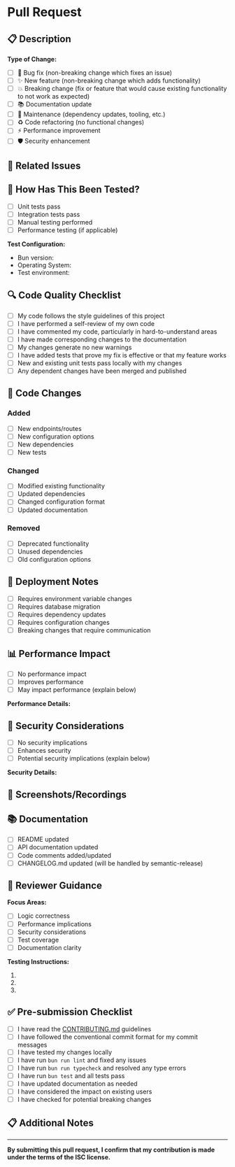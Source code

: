 # Pull Request

## 📋 Description

<!-- Provide a brief description of the changes in this PR -->

**Type of Change:**

- [ ] 🐛 Bug fix (non-breaking change which fixes an issue)
- [ ] ✨ New feature (non-breaking change which adds functionality)
- [ ] 💥 Breaking change (fix or feature that would cause existing functionality to not work as expected)
- [ ] 📚 Documentation update
- [ ] 🔧 Maintenance (dependency updates, tooling, etc.)
- [ ] ♻️ Code refactoring (no functional changes)
- [ ] ⚡ Performance improvement
- [ ] 🛡️ Security enhancement

## 🎯 Related Issues

<!-- Link to related issues using keywords: "Fixes #123", "Closes #456", "Related to #789" -->

## 🧪 How Has This Been Tested?

<!-- Describe the tests that you ran to verify your changes -->

- [ ] Unit tests pass
- [ ] Integration tests pass
- [ ] Manual testing performed
- [ ] Performance testing (if applicable)

**Test Configuration:**

- Bun version:
- Operating System:
- Test environment:

## 🔍 Code Quality Checklist

<!-- Mark completed items with [x] -->

- [ ] My code follows the style guidelines of this project
- [ ] I have performed a self-review of my own code
- [ ] I have commented my code, particularly in hard-to-understand areas
- [ ] I have made corresponding changes to the documentation
- [ ] My changes generate no new warnings
- [ ] I have added tests that prove my fix is effective or that my feature works
- [ ] New and existing unit tests pass locally with my changes
- [ ] Any dependent changes have been merged and published

## 📝 Code Changes

<!-- Summarise the key changes made -->

### Added

- [ ] New endpoints/routes
- [ ] New configuration options
- [ ] New dependencies
- [ ] New tests

### Changed

- [ ] Modified existing functionality
- [ ] Updated dependencies
- [ ] Changed configuration format
- [ ] Updated documentation

### Removed

- [ ] Deprecated functionality
- [ ] Unused dependencies
- [ ] Old configuration options

## 🚀 Deployment Notes

<!-- Any special deployment considerations -->

- [ ] Requires environment variable changes
- [ ] Requires database migration
- [ ] Requires dependency updates
- [ ] Requires configuration changes
- [ ] Breaking changes that require communication

## 📊 Performance Impact

<!-- If applicable, describe performance implications -->

- [ ] No performance impact
- [ ] Improves performance
- [ ] May impact performance (explain below)

**Performance Details:**

<!-- Benchmarks, profiling results, etc. -->

## 🔐 Security Considerations

<!-- Security implications of this change -->

- [ ] No security implications
- [ ] Enhances security
- [ ] Potential security implications (explain below)

**Security Details:**

<!-- Authentication, authorisation, data handling, etc. -->

## 📸 Screenshots/Recordings

<!-- If applicable, add screenshots or recordings to help explain your changes -->

## 📚 Documentation

<!-- Documentation changes or additions -->

- [ ] README updated
- [ ] API documentation updated
- [ ] Code comments added/updated
- [ ] CHANGELOG.md updated (will be handled by semantic-release)

## 🤝 Reviewer Guidance

<!-- Specific areas you'd like reviewers to focus on -->

**Focus Areas:**

- [ ] Logic correctness
- [ ] Performance implications
- [ ] Security considerations
- [ ] Test coverage
- [ ] Documentation clarity

**Testing Instructions:**

<!-- Step-by-step instructions for reviewers to test your changes -->

1.
2.
3.

## ✅ Pre-submission Checklist

<!-- Ensure all items are completed before submitting -->

- [ ] I have read the [CONTRIBUTING.md](CONTRIBUTING.md) guidelines
- [ ] I have followed the conventional commit format for my commit messages
- [ ] I have tested my changes locally
- [ ] I have run `bun run lint` and fixed any issues
- [ ] I have run `bun run typecheck` and resolved any type errors
- [ ] I have run `bun test` and all tests pass
- [ ] I have updated documentation as needed
- [ ] I have considered the impact on existing users
- [ ] I have checked for potential breaking changes

## 📋 Additional Notes

<!-- Any additional information that would be helpful for reviewers -->

---

**By submitting this pull request, I confirm that my contribution is made under the terms of the ISC license.**
